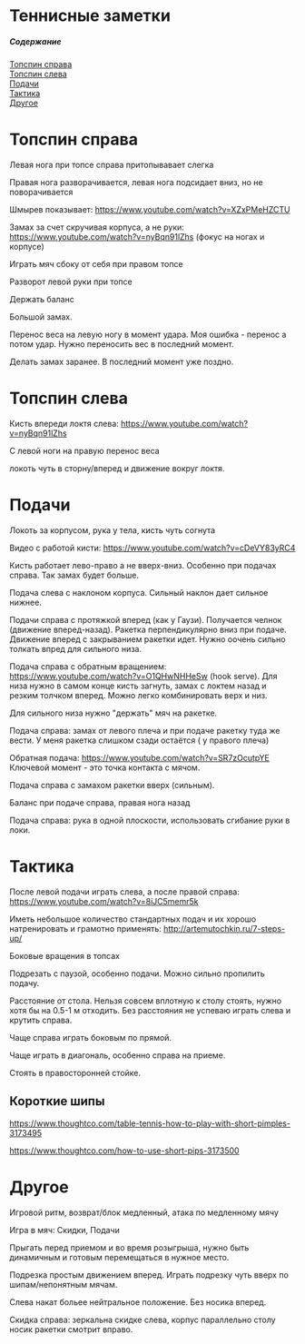 # Теннисные заметки

##### Содержание  
[Топспин справа](#forehand_tops)  
[Топспин слева](#backhand_tops)  
[Подачи](#services)  
[Тактика](#tactics)  
[Другое](#other)

<a name="forehand_tops"/>

# Топспин справа
Левая нога при топсе справа притопывавает слегка

Правая нога разворачивается, левая нога подсидает вниз, но не поворачивается

Шмырев показывает: https://www.youtube.com/watch?v=XZxPMeHZCTU

Замах за счет скручивая корпуса, а не руки: https://www.youtube.com/watch?v=nyBqn91lZhs (фокус на ногах и корпусе)

Играть мяч сбоку от себя при правом топсе

Разворот левой руки при топсе

Держать баланс

Большой замах.

Перенос веса на левую ногу в момент удара. Моя ошибка - перенос а потом удар. Нужно переносить вес в последний момент.

Делать замах заранее. В последний момент уже поздно.

<a name="backhand_tops"/>

# Топспин слева
Кисть впереди локтя слева: https://www.youtube.com/watch?v=nyBqn91lZhs

С левой ноги на правую перенос веса

локоть чуть в сторну/вперед и движение вокруг локтя.

<a name="services"/>

# Подачи
Локоть за корпусом, рука у тела, кисть чуть согнута

Видео с работой кисти: https://www.youtube.com/watch?v=cDeVY83yRC4

Кисть работает лево-право а не вверх-вниз. Особенно при подачах справа. Так замах будет больше.

Подача слева с наклоном корпуса. Сильный наклон дает сильное нижнее.

Подачи справа с протяжкой вперед (как у Гаузи). Получается челнок (движение вперед-назад). Ракетка перпендикулярно вниз при подаче. Движение вперед с закрыванием ракетки идет. Нужно оочень сильно толкать впред для сильного низа.

Подача справа с обратным вращением: https://www.youtube.com/watch?v=O1QHwNHHeSw (hook serve). Для низа нужно в самом конце кисть загнуть, замах с локтем назад и резким толчком вперед. Можно легко комбинировать верх и низ.

Для сильного низа нужно "держать" мяч на ракетке.

Подача справа: замах от левого плеча и при подаче  ракетку туда же вести. У меня ракетка слишком сзади остаётся ( у правого плеча)

Обратная подача: https://www.youtube.com/watch?v=SR7zOcutpYE Ключевой момент - это точка контакта с мячом.

Подача справа с замахом ракетки вверх (сильным).

Баланс при подаче справа, правая нога назад 

Подача справа: рука в одной плоскости, использовать сгибание руки в локи.

<a name="tactics"/>

# Тактика
После левой подачи играть слева, а после правой справа: https://www.youtube.com/watch?v=8iJC5memr5k

Иметь небольшое количество стандартных подач и их хорошо натренировать и грамотно применять: http://artemutochkin.ru/7-steps-up/

Боковые вращения в топсах

Подрезать с паузой, особенно подачи. Можно сильно пропилить подачу.

Расстояние от стола. Нельзя совсем вплотную к столу стоять, нужно хотя бы на 0.5-1 м отходить. Без расстояния не успеваю играть слева и крутить справа.

Чаще справа играть боковым по прямой.

Чаще играть в диагональ, особенно справа на приеме.

Стоять в правосторонней стойке.

## Короткие шипы
https://www.thoughtco.com/table-tennis-how-to-play-with-short-pimples-3173495

https://www.thoughtco.com/how-to-use-short-pips-3173500

<a name="other"/>

# Другое
Игровой ритм, возврат/блок медленный, атака по медленному мячу

Игра в мяч: Скидки, Подачи

Прыгать перед приемом и во время розыгрыша, нужно быть динамичным и готовым перемещаться в нужное место.

Подрезка простым движением вперед. Играть подрезку чуть вверх по шипам/непонятным мячам.

Слева накат больее нейтральное положение. Без носика вперед.

Скидка справа: зеркальна скидке слева, корпус параллельно столу носик ракетки смотрит вправо.
